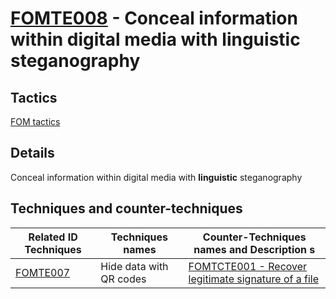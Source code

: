 # [FOMTE008](https://github.com/blue101010/FOM/blob/main/techniques/FOMTE008.md) - Conceal information within digital media with **linguistic** steganography


## Tactics

[FOM tactics](https://github.com/blue101010/FOM/blob/main/tactics/tactics.md)

## Details

Conceal information within digital media with **linguistic** steganography


## Techniques and counter-techniques

| Related ID Techniques  | Techniques names                                  | Counter-Techniques names and Description s                                                                                                                    |
| ------------------------------------------------------------------------------ | ------------------------------------- | ------------------------------------------------------------------------------------------------------------------------------- |
| [FOMTE007](https://github.com/blue101010/FOM/blob/main/techniques/FOMTE007.md) | Hide data with QR codes| [FOMTCTE001 - Recover legitimate signature of a file ](https://github.com/blue101010/FOM/blob/main/countertechniques/FOMCTE001.md) |


